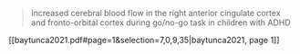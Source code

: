 > Increased cerebral blood flow in the right anterior cingulate cortex and fronto-orbital cortex during go/no-go task in children with ADHD

[[baytunca2021.pdf#page=1&selection=7,0,9,35|baytunca2021, page 1]]

